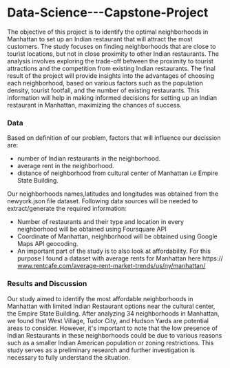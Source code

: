 # Data-Science---Capstone-Project

The objective of this project is to identify the optimal neighborhoods in Manhattan to set up an Indian restaurant that will attract the most customers. The study focuses on finding neighborhoods that are close to tourist locations, but not in close proximity to other Indian restaurants. The analysis involves exploring the trade-off between the proximity to tourist attractions and the competition from existing Indian restaurants. The final result of the project will provide insights into the advantages of choosing each neighborhood, based on various factors such as the population density, tourist footfall, and the number of existing restaurants. This information will help in making informed decisions for setting up an Indian restaurant in Manhattan, maximizing the chances of success.

### Data

Based on definition of our problem, factors that will influence our decission are:
- number of Indian restaurants in the neighborhood.
- average rent in the neighborhood.
- distance of neighborhood from cultural center of Manhattan i.e Empire State Building.

Our neighborhoods names,latitudes and longitudes was obtained from the newyork.json file dataset. Following data sources will be needed to extract/generate the required information:
- Number of restaurants and their type and location in every neighborhood will be obtained using Foursquare API
- Coordinate of Manhattan, neighborhood will be obtained using Google Maps API geocoding.
- An important part of the study is to also look at affordability. For this purpose I found a dataset with average rents for Manhattan here https://
www.rentcafe.com/average-rent-market-trends/us/ny/manhattan/

### Results and Discussion

Our study aimed to identify the most affordable neighborhoods in Manhattan with limited Indian Restaurant options near the cultural center, the Empire State Building. After analyzing 34 neighborhoods in Manhattan, we found that West Village, Tudor City, and Hudson Yards are potential areas to consider. However, it's important to note that the low presence of Indian Restaurants in these neighborhoods could be due to various reasons such as a smaller Indian American population or zoning restrictions. This study serves as a preliminary research and further investigation is necessary to fully understand the situation.
